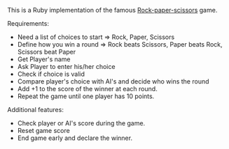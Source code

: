 This is a Ruby implementation of the famous [Rock-paper-scissors](https://en.wikipedia.org/wiki/Rock%E2%80%93paper%E2%80%93scissors) game.

Requirements:

* Need a list of choices to start => Rock, Paper, Scissors
* Define how you win a round => Rock beats Scissors, Paper beats Rock, Scissors beat Paper
* Get Player's name
* Ask Player to enter his/her choice
* Check if choice is valid
* Compare player's choice with AI's and decide who wins the round
* Add +1 to the score of the winner at each round.
* Repeat the game until one player has 10 points.

Additional features:

* Check player or AI's score during the game.
* Reset game score
* End game early and declare the winner.

